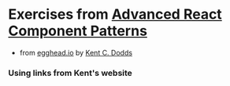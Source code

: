 # Exercises from [Advanced React Component Patterns](https://kentcdodds.com/blog/learn-react-fundamentals-and-advanced-patterns)
  - from [egghead.io](https://egghead.io/) by [Kent C. Dodds](https://kentcdodds.com/)
### Using links from Kent's website
